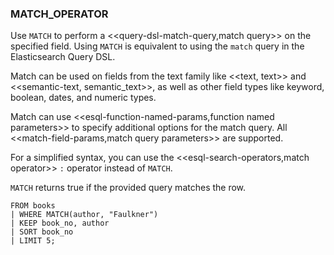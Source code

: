 <!--
This is generated by ESQL's AbstractFunctionTestCase. Do no edit it. See ../README.md for how to regenerate it.
-->

### MATCH_OPERATOR
Use `MATCH` to perform a <<query-dsl-match-query,match query>> on the specified field.
Using `MATCH` is equivalent to using the `match` query in the Elasticsearch Query DSL.

Match can be used on fields from the text family like <<text, text>> and <<semantic-text, semantic_text>>,
as well as other field types like keyword, boolean, dates, and numeric types.

Match can use <<esql-function-named-params,function named parameters>> to specify additional options for the match query.
All <<match-field-params,match query parameters>> are supported.

For a simplified syntax, you can use the <<esql-search-operators,match operator>> `:` operator instead of `MATCH`.

`MATCH` returns true if the provided query matches the row.

```
FROM books 
| WHERE MATCH(author, "Faulkner")
| KEEP book_no, author 
| SORT book_no 
| LIMIT 5;
```
